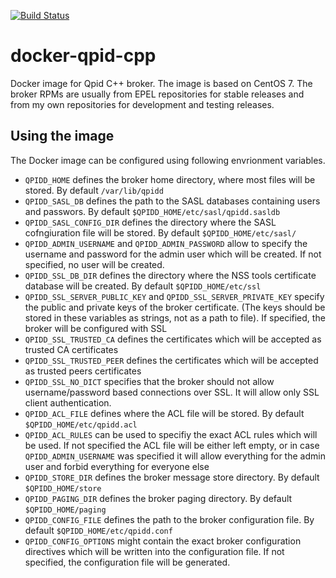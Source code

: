 [![Build Status](https://travis-ci.org/scholzj/docker-qpid-cpp.svg?branch=master)](https://travis-ci.org/scholzj/docker-qpid-cpp)

# docker-qpid-cpp
Docker image for Qpid C++ broker. The image is based on CentOS 7. The broker RPMs are usually from EPEL repositories for stable releases and from my own repositories for development and testing releases.

## Using the image

The Docker image can be configured using following envrionment variables.

- `QPIDD_HOME` defines the broker home directory, where most files will be stored. By default `/var/lib/qpidd`
- `QPIDD_SASL_DB` defines the path to the SASL databases containing users and passwors. By default `$QPIDD_HOME/etc/sasl/qpidd.sasldb`
- `QPIDD_SASL_CONFIG_DIR` defines the directory where the SASL cofngiuration file will be stored. By default `$QPIDD_HOME/etc/sasl/`
- `QPIDD_ADMIN_USERNAME` and `QPIDD_ADMIN_PASSWORD` allow to specify the username and password for the admin user which will be created. If not specified, no user will be created.
- `QPIDD_SSL_DB_DIR` defines the directory where the NSS tools certificate database will be created. By default `$QPIDD_HOME/etc/ssl`
- `QPIDD_SSL_SERVER_PUBLIC_KEY` and `QPIDD_SSL_SERVER_PRIVATE_KEY` specify the public and private keys of the broker certificate. (The keys should be stored in these variables as strings, not as a path to file). If specified, the broker will be configured with SSL
- `QPIDD_SSL_TRUSTED_CA` defines the certificates which will be accepted as trusted CA certificates
- `QPIDD_SSL_TRUSTED_PEER` defines the certificates which will be accepted as trusted peers certificates
- `QPIDD_SSL_NO_DICT` specifies that the broker should not allow username/password based connections over SSL. It will allow only SSL client authentication.
- `QPIDD_ACL_FILE` defines where the ACL file will be stored. By default `$QPIDD_HOME/etc/qpidd.acl`
- `QPIDD_ACL_RULES` can be used to specifiy the exact ACL rules which will be used. If not specified the ACL file will be either left empty, or in case `QPIDD_ADMIN_USERNAME` was specified it will allow everything for the admin user and forbid everything for everyone else
- `QPIDD_STORE_DIR` defines the broker message store directory. By default `$QPIDD_HOME/store`
- `QPIDD_PAGING_DIR` defines the broker paging directory. By default `$QPIDD_HOME/paging`
- `QPIDD_CONFIG_FILE` defines the path to the broker configuration file. By default `$QPIDD_HOME/etc/qpidd.conf`
- `QPIDD_CONFIG_OPTIONS` might contain the exact broker configuration directives which will be written into the configuration file. If not specified, the configuration file will be generated.
